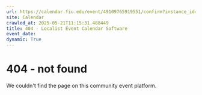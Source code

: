 ```yaml
---
url: https://calendar.fiu.edu/event/49109765919551/confirm?instance_id=49109765953365&return=https%3A%2F%2Fcalendar.fiu.edu%2Fcalendar%3Fevent_types%255B%255D%3D121722
site: Calendar
crawled_at: 2025-05-21T11:15:31.488449
title: 404 - Localist Event Calendar Software
event_date: 
dynamic: True
---
```


# 404 - not found
We couldn't find the page on this community event platform.
